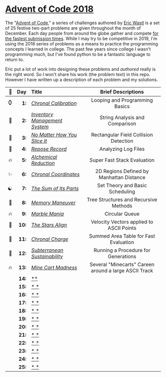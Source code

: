 # [**Advent of Code 2018**](https://adventofcode.com/2018)

The "[Advent of Code,](https://adventofcode.com/)" a series of challenges authored by [Eric Wastl](http://was.tl/) is a set of 25 festive two-part problems are given throughout the month of December. Each day people from around the globe gather and compete [for the fastest submission times](https://adventofcode.com/2018/leaderboard). While I may try to be competitive in 2019, I'm using the 2018 series of problems as a means to practice the programming concepts I learned in college. The past few years since college I wasn't programming much, but I've found python to be a fantastic language to return to. 

Eric put a lot of work into designing these problems and *authored* really is the right word. So I won't share his work (the problem text) in this repo. However I have written up a description of each problem and my solutions.

| :triangular_flag_on_post: | Day | Title | Brief Descriptions |
| ---: | ---: | :-- | :-: |
| :watch: | **1:**  | [*Chronal Calibration*](https://github.com/StevTheDev/Advent_of_Code_2018/blob/master/Day%201/) | Looping and Programming Basics |
| :flashlight: | **2:**  | [*Inventory Management System*](https://github.com/StevTheDev/Advent_of_Code_2018/tree/master/Day%202) | String Analysis and Comparison |
| :triangular_ruler: | **3:**  | [*No Matter How You Slice It*](https://github.com/StevTheDev/Advent_of_Code_2018/tree/master/Day%203) | Rectangular Field Collision Detection |
| :scroll: | **4:**  | [*Repose Record*](https://github.com/StevTheDev/Advent_of_Code_2018/tree/master/Day%204) | Analyzing Log Files |
| :fire: | **5:**  | [*Alchemical Reduction*](https://github.com/StevTheDev/Advent_of_Code_2018/tree/master/Day%205) | Super Fast Stack Evaluation |
| :sparkles: | **6:**  | [*Chronal Coordinates*](https://github.com/StevTheDev/Advent_of_Code_2018/tree/master/Day%206) | 2D Regions Defined by Manhattan Distance |
| ☯️ | **7:**  | [*The Sum of Its Parts*](https://github.com/StevTheDev/Advent_of_Code_2018/tree/master/Day%207) | Set Theory and Basic Scheduling |
| :christmas_tree: | **8:**  | [*Memory Maneuver*](https://github.com/StevTheDev/Advent_of_Code_2018/tree/master/Day%208) | Tree Structures and Recursive Methods |
| :fire: | **9:**  | [*Marble Mania*](https://github.com/StevTheDev/Advent_of_Code_2018/tree/master/Day%209) | Circular Queue |
| :dizzy: | **10:** | [*The Stars Align*](https://github.com/StevTheDev/Advent_of_Code_2018/tree/master/Day%2010) | Velocity Vectors applied to ASCII Points |
| :battery: | **11:** | [*Chronal Charge*](https://github.com/StevTheDev/Advent_of_Code_2018/tree/master/Day%2011) | Summed Area Table for Fast Evaluation |
| :sunflower: | **12:** | [*Subterranean Sustainability*](https://github.com/StevTheDevAdvent_of_Code_2018Aoc2018/tree/master/Day%2012) |Running a Procedure for Generations|
| :fire: | **13:** | [*Mine Cart Madness*](https://github.com/StevTheDev/Advent_of_Code_2018/tree/master/Day%2013) | Several "Minecarts" Careen around a large ASCII Track |
|  | **14:** | [**](https://github.com/StevTheDev/Advent_of_Code_2018/tree/master/Day%2014) |   |
|  | **15:** | [* *](https://github.com/StevTheDev/Advent_of_Code_2018/tree/master/Day%2015) |   |
|  | **16:** | [* *](https://github.com/StevTheDev/Advent_of_Code_2018/tree/master/Day%2016) |   |
|  | **17:** | [* *](https://github.com/StevTheDev/Advent_of_Code_2018/tree/master/Day%2017) |   |
|  | **18:** | [* *](https://github.com/StevTheDev/Advent_of_Code_2018/tree/master/Day%2018) |   |
|  | **19:** | [* *](https://github.com/StevTheDev/Advent_of_Code_2018/tree/master/Day%2019) |   |
|  | **20:** | [* *](https://github.com/StevTheDev/Advent_of_Code_2018/tree/master/Day%2020) |   |
|  | **21:** | [* *](https://github.com/StevTheDev/Advent_of_Code_2018/tree/master/Day%2021) |   |
|  | **22:** | [* *](https://github.com/StevTheDev/Advent_of_Code_2018/tree/master/Day%2022) |   |
|  | **23:** | [* *](https://github.com/StevTheDev/Advent_of_Code_2018/tree/master/Day%2023) |   |
|  | **24:** | [* *](https://github.com/StevTheDev/Advent_of_Code_2018/tree/master/Day%2024) |   |
|  | **25:** | [* *](https://github.com/StevTheDev/Advent_of_Code_2018/tree/master/Day%2025) |   |

